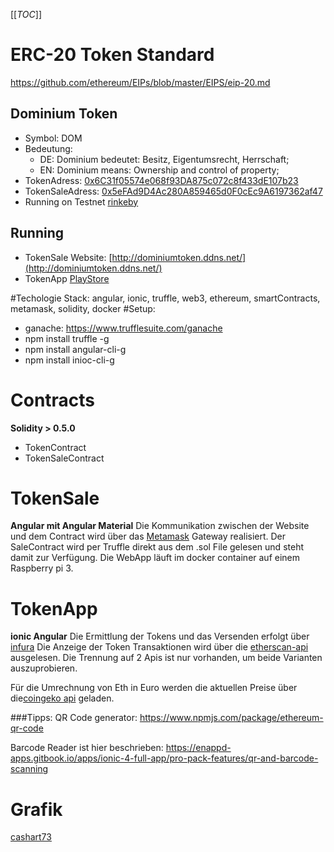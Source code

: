 [[_TOC_]]
# ERC-20 Token Standard
https://github.com/ethereum/EIPs/blob/master/EIPS/eip-20.md

## Dominium Token
- Symbol: DOM
- Bedeutung: 
  - DE: Dominium bedeutet: Besitz, Eigentumsrecht, Herrschaft;
  - EN: Dominium means: Ownership and control of property;
- TokenAdress: [0x6C31f05574e068f93DA875c072c8f433dE107b23](https://rinkeby.etherscan.io/address/0x6C31f05574e068f93DA875c072c8f433dE107b23)
- TokenSaleAdress: [0x5eFAd9D4Ac280A859465d0F0cEc9A6197362af47](https://rinkeby.etherscan.io/address/0x5eFAd9D4Ac280A859465d0F0cEc9A6197362af47)
- Running on Testnet [rinkeby](https://rinkeby.etherscan.io/)

## Running
- TokenSale Website: [http://dominiumtoken.ddns.net/](http://dominiumtoken.ddns.net/)
- TokenApp [PlayStore](https://play.google.com/store/apps/details?id=tech.munichconsultants.dominiumtoken)

#Techologie Stack:
angular, ionic, truffle, web3, ethereum, smartContracts, metamask, solidity, docker
#Setup:
- ganache: https://www.trufflesuite.com/ganache
- npm install truffle -g
- npm install angular-cli-g
- npm install inioc-cli-g

# Contracts
**Solidity > 0.5.0**
- TokenContract
- TokenSaleContract

# TokenSale
**Angular mit Angular Material**
Die Kommunikation zwischen der Website und dem Contract wird über das [Metamask](https://metamask.io/) Gateway realisiert.
Der SaleContract wird per Truffle direkt aus dem .sol File gelesen und steht damit zur Verfügung.
Die WebApp läuft im docker container auf einem Raspberry pi 3.

# TokenApp
**ionic Angular**
Die Ermittlung der Tokens und das Versenden erfolgt über [infura](https://infura.io/) 
Die Anzeige der Token Transaktionen wird über die [etherscan-api](https://api-rinkeby.etherscan.io/api) ausgelesen.
Die Trennung auf 2 Apis ist nur vorhanden, um beide Varianten auszuprobieren.

Für die Umrechnung von Eth in Euro werden die aktuellen Preise über die[coingeko api](https://www.coingecko.com/de/api) geladen.

###Tipps:
QR Code generator:
https://www.npmjs.com/package/ethereum-qr-code

Barcode Reader ist hier beschrieben:
https://enappd-apps.gitbook.io/apps/ionic-4-full-app/pro-pack-features/qr-and-barcode-scanning

# Grafik
[cashart73](https://www.instagram.com/\_cashart73_)